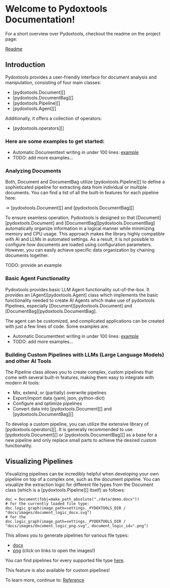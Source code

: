 # Welcome to Pydoxtools Documentation!

For a short overview over Pydoxtools, checkout the readme on the project page:

[Readme](readme_cp)

## Introduction

Pydoxtools provides a user-friendly interface for document analysis and
manipulation, consisting of four main classes:

- [pydoxtools.Document][]
- [pydoxtools.DocumentBag][]
- [pydoxtools.Pipeline][]
- [pydoxtools.Agent][]

Additionally, it offers a collection of operators:

- [pydoxtools.operators][]

### Here are some examples to get started:

- Automatic Documenttext writing in under 100 lines:
  [example](https://github.com/Xyntopia/pydoxtools/blob/main/examples/automatic_project_writing.py)
- TODO: add more examples...

### Analyzing Documents

Both, Document and DocumentBag utilize [pydoxtools.Pipeline][] to define a
sophisticated pipeline for extracting data from individual or multiple documents.
You can find a list of all the built-in features for each pipeline here:

-> [pydoxtools.Document][] and [pydoxtools.DocumentBag][]

To ensure seamless operation, Pydoxtools is designed so that
[Document][pydoxtools.Document] and [DocumentBag][pydoxtools.DocumentBag]
automatically organize information in a logical manner while minimizing
memory and CPU usage. This approach makes the library highly compatible
with AI and LLMs in automated settings. As a result, it is not possible
to configure *how* documents are loaded using configuration parameters.
However, you can easily achieve specific data organization by chaining documents together.

TODO:  provide an example

### Basic Agent Functionality

Pydoxtools provides basic LLM Agent functionality out-of-the-box. It provides
an [Agent][pydoxtools.Agent] class which implements the basic functionality
needed to create AI Agents which make use of pydoxtools Pipelines, especially
[Document][pydoxtools.Document] and [DocumentBag][pydoxtools.DocumentBag].

The agent can be customized, and complicated applications can be created with just
a few lines of code. Some examples are:

- Automatic Documenttext writing in under 100 lines:
  [example](https://github.com/Xyntopia/pydoxtools/blob/main/examples/automatic_project_writing.py)
- TODO: add more examples...


### Building Custom Pipelines with LLMs (Large Language Models) and other AI Tools

The Pipeline class allows you to create complex, custom pipelines that come
with several built-in features, making them easy to integrate with modern AI tools:

- Mix, extend, or (partially) overwrite pipelines
- Export/import data (yaml, json, python-dict)
- Configure and optimize pipelines
- Convert data into [pydoxtools.Document][] and [pydoxtools.DocumentBag][]

To develop a custom pipeline, you can utilize the extensive library of
[pydoxtools.operators][]. It is generally recommended to use
[pydoxtools.Document][] or [pydoxtools.DocumentBag][] as a base for
a new pipeline and only replace small parts to achieve the desired
custom functionality.

## Visualizing Pipelines

Visualizing pipelines can be incredibly helpful when developing your
own pipeline on top of a complex one, such as the document pipeline.
You can visualize the extraction logic for different file types from the Document
class (which is a [pydoxtools.Pipeline][]  itself) as follows:

    doc = Document(fobj=make_path_absolute("./data/demo.docx"))
    # for the currently loaded file type:
    doc.logic_graph(image_path=settings._PYDOXTOOLS_DIR / "docs/images/document_logic_docx.svg")
    # for the 
    doc.logic_graph(image_path=settings._PYDOXTOOLS_DIR / "docs/images/document_logic_png.svg", document_logic_id=".png")

This allows you to generate pipelines for various file types:

- [docx](images/document_logic_.docx.svg)
- [png](images/document_logic_.png.svg)
  (click on links to open the images!)

You can find pipelines for every supported file type
[here](https://github.com/Xyntopia/pydoxtools/tree/gh-pages/images).

This feature is also available for custom pipelines!

To learn more, continue to: [Reference](reference)